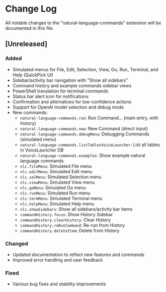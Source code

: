 # Change Log

All notable changes to the "natural-language-commands" extension will be documented in this file.

## [Unreleased]

### Added
- Simulated menus for File, Edit, Selection, View, Go, Run, Terminal, and Help (QuickPick UI)
- Sidebar/activity bar navigation with "Show all sidebars"
- Command history and example commands sidebar views
- PowerShell translation for terminal commands
- Status bar alert icon for notifications
- Confirmation and alternatives for low-confidence actions
- Support for OpenAI model selection and debug mode
- New commands:
	- `natural-language-commands.run`: Run Command... (main entry, with history)
	- `natural-language-commands.new`: New Command (direct input)
	- `natural-language-commands.debugMenu`: Debugging Commands (simulated menu)
	- `natural-language-commands.listTablesVoiceLauncher`: List all tables in VoiceLauncher DB
	- `natural-language-commands.examples`: Show example natural language commands
	- `nlc.fileMenu`: Simulated File menu
	- `nlc.editMenu`: Simulated Edit menu
	- `nlc.selMenu`: Simulated Selection menu
	- `nlc.viewMenu`: Simulated View menu
	- `nlc.goMenu`: Simulated Go menu
	- `nlc.runMenu`: Simulated Run menu
	- `nlc.termMenu`: Simulated Terminal menu
	- `nlc.helpMenu`: Simulated Help menu
	- `nlc.showSidebars`: Show all sidebars/activity bar items
	- `commandHistory.focus`: Show History Sidebar
	- `commandHistory.clearHistory`: Clear History
	- `commandHistory.reRunCommand`: Re-run from History
	- `commandHistory.deleteItem`: Delete from History

### Changed
- Updated documentation to reflect new features and commands
- Improved error handling and user feedback

### Fixed
- Various bug fixes and stability improvements